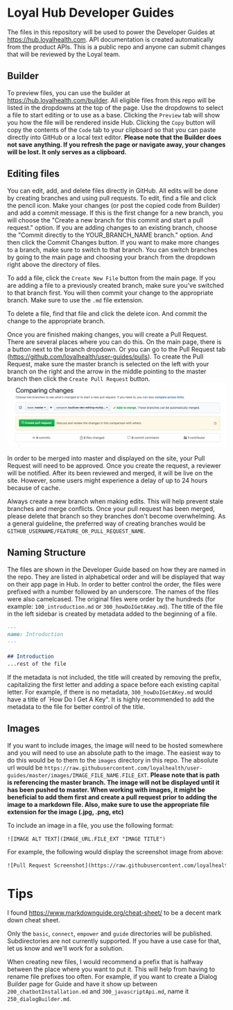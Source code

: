 # Loyal Hub Developer Guides
The files in this repository will be used to power the Developer Guides at https://hub.loyalhealth.com. API documentation is created automatically from the product APIs. This is a public repo and anyone can submit changes that will be reviewed by the Loyal team.

## Builder
To preview files, you can use the builder at https://hub.loyalhealth.com/builder. All eligible files from this repo will be listed in the dropdowns at the top of the page. Use the dropdowns to select a file to start editing or to use as a base. Clicking the `Preview` tab will show you how the file will be rendered inside Hub. Clicking the `Copy` button will copy the contents of the `Code` tab to your clipboard so that you can paste directly into GitHub or a local text editor. **Please note that the Builder does not save anything. If you refresh the page or navigate away, your changes will be lost. It only serves as a clipboard.**

## Editing files
You can edit, add, and delete files directly in GitHub. All edits will be done by creating branches and using pull requests. To edit, find a file and click the pencil icon. Make your changes (or post the copied code from Builder) and add a commit message. If this is the first change for a new branch, you will choose the "Create a new branch for this commit and start a pull request." option. If you are adding changes to an existing branch, choose the "Commit directly to the YOUR_BRANCH_NAME branch." option. And then click the Commit Changes button. If you want to make more changes to a branch, make sure to switch to that branch. You can switch branches by going to the main page and choosing your branch from the dropdown right above the directory of files.

To add a file, click the `Create New File` button from the main page. If you are adding a file to a previously created branch, make sure you've switched to that branch first. You will then commit your change to the appropriate branch. Make sure to use the `.md` file extension.

To delete a file, find that file and click the delete icon. And commit the change to the appropriate branch.

Once you are finished making changes, you will create a Pull Request. There are several places where you can do this. On the main page, there is a button next to the branch dropdown. Or you can go to the Pull Request tab (https://github.com/loyalhealth/user-guides/pulls). To create the Pull Request, make sure the master branch is selected on the left with your branch on the right and the arrow in the middle pointing to the master branch then click the `Create Pull Request` button.
![Pull Request Screenshot](/images/pull-request-screenshot.jpg "Pull Request Screenshot")

In order to be merged into master and displayed on the site, your Pull Request will need to be approved. Once you create the request, a reviewer will be notified. After its been reviewed and merged, it will be live on the site. However, some users might experience a delay of up to 24 hours because of cache.

Always create a new branch when making edits. This will help prevent stale branches and merge conflicts. Once your pull request has been merged, please delete that branch so they branches don't become overwhelming. As a general guideline, the preferred way of creating branches would be `GITHUB_USERNAME/FEATURE_OR_PULL_REQUEST_NAME`.

## Naming Structure
The files are shown in the Developer Guide based on how they are named in the repo. They are listed in alphabetical order and will be displayed that way on their app page in Hub. In order to better control the order, the files were prefixed with a number followed by an underscore. The names of the files were also camelcased. The original files were order by the hundreds (for example: `100_introduction.md` or `300_howDoIGetAKey.md`). The title of the file in the left sidebar is created by metadata added to the beginning of a file.
```md
---
name: Introduction
---

## Introduction
...rest of the file
```

If the metadata is not included, the title will created by removing the prefix, capitalizing the first letter and adding a space before each existing capital letter. For example, if there is no metadata, `300_howDoIGetAKey.md` would have a title of `How Do I Get A Key". It is highly recommended to add the metadata to the file for better control of the title.

## Images
If you want to include images, the image will need to be hosted somewhere and you will need to use an absolute path to the image. The easiest way to do this would be to them to the `images` directory in this repo. The absolute url would be `https://raw.githubusercontent.com/loyalhealth/user-guides/master/images/IMAGE_FILE_NAME.FILE_EXT`. **Please note that is path is referencing the master branch. The image will not be displayed until it has been pushed to master. When working with images, it might be beneficial to add them first and create a pull request prior to adding the image to a markdown file. Also, make sure to use the appropriate file extension for the image (.jpg, .png, etc)**

To include an image in a file, you use the following format:
```html
![IMAGE ALT TEXT](IMAGE_URL.FILE_EXT "IMAGE TITLE")
```

For example, the following would display the screenshot image from above:
```html
![Pull Request Screenshot](https://raw.githubusercontent.com/loyalhealth/user-guides/master/images/pull-request-screenshot.jpg "Pull Request Screenshot")
```

# Tips
I found https://www.markdownguide.org/cheat-sheet/ to be a decent mark down cheat sheet. 

Only the `basic`, `connect`, `empower` and `guide` directories will be published. Subdirectories are not currently supported. If you have a use case for that, let us know and we'll work for a solution.

When creating new files, I would recommend a prefix that is halfway between the place where you want to put it. This will help from having to rename file prefixes too often. For example, if you want to create a Dialog Builder page for Guide and have it show up between `200_chatbotInstallation.md` and `300_javascriptApi.md`, name it `250_dialogBuilder.md`.

